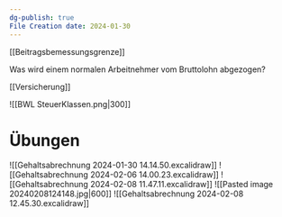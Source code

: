 ```yaml
---
dg-publish: true
File Creation date: 2024-01-30
---
```

[[Beitragsbemessungsgrenze]]

Was wird einem normalen Arbeitnehmer vom Bruttolohn abgezogen?


[[Versicherung]]

![[BWL SteuerKlassen.png|300]]
# Übungen
![[Gehaltsabrechnung 2024-01-30 14.14.50.excalidraw]]
![[Gehaltsabrechnung 2024-02-06 14.00.23.excalidraw]]
![[Gehaltsabrechnung 2024-02-08 11.47.11.excalidraw]]
![[Pasted image 20240208124148.jpg|600]]
![[Gehaltsabrechnung 2024-02-08 12.45.30.excalidraw]]